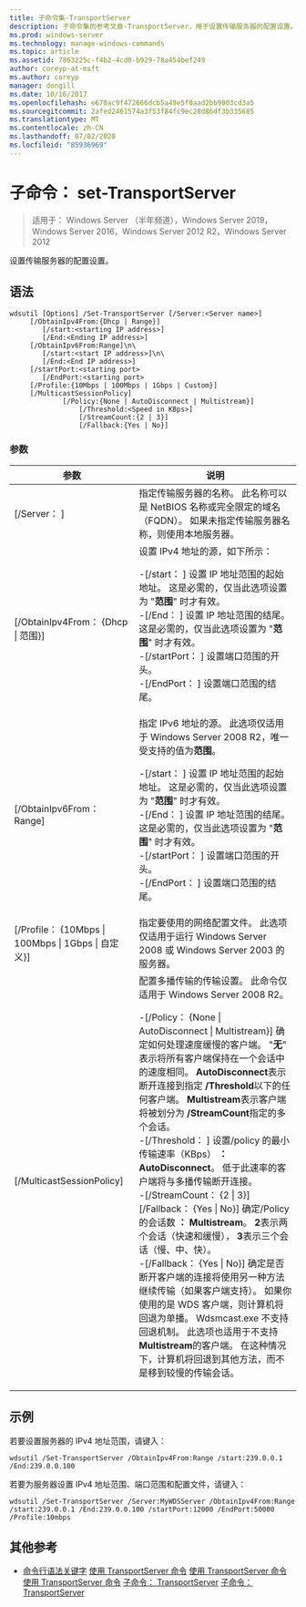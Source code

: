 ```yaml
---
title: 子命令集-TransportServer
description: 子命令集的参考文章-TransportServer，用于设置传输服务器的配置设置。
ms.prod: windows-server
ms.technology: manage-windows-commands
ms.topic: article
ms.assetid: 7863225c-f4b2-4cd0-b929-78a454bef249
author: coreyp-at-msft
ms.author: coreyp
manager: dongill
ms.date: 10/16/2017
ms.openlocfilehash: e678ac9f472666dcb5a49e5f0aad2bb9003cd3a5
ms.sourcegitcommit: 2afed2461574a3f53f84fc9ec28d86df3b335685
ms.translationtype: MT
ms.contentlocale: zh-CN
ms.lasthandoff: 07/02/2020
ms.locfileid: "85936969"
---
```

# <a name="subcommand-set-transportserver"></a>子命令： set-TransportServer

> 适用于： Windows Server （半年频道），Windows Server 2019，Windows Server 2016，Windows Server 2012 R2，Windows Server 2012

设置传输服务器的配置设置。

## <a name="syntax"></a>语法
```
wdsutil [Options] /Set-TransportServer [/Server:<Server name>]
     [/ObtainIpv4From:{Dhcp | Range}]
        [/start:<starting IP address>]
        [/End:<Ending IP address>]
     [/ObtainIpv6From:Range]\n\
        [/start:<start IP address>]\n\
        [/End:<End IP address>]
     [/startPort:<starting port>
        [/EndPort:<starting port>
     [/Profile:{10Mbps | 100Mbps | 1Gbps | Custom}]
     [/MulticastSessionPolicy]
             [/Policy:{None | AutoDisconnect | Multistream}]
                 [/Threshold:<Speed in KBps>]
                 [/StreamCount:{2 | 3}]
                 [/Fallback:{Yes | No}]
```
### <a name="parameters"></a>参数
|参数|说明|
|-------|--------|
|[/Server： <Server name> ]|指定传输服务器的名称。 此名称可以是 NetBIOS 名称或完全限定的域名（FQDN）。 如果未指定传输服务器名称，则使用本地服务器。|
|[/ObtainIpv4From： {Dhcp &#124; 范围}]|设置 IPv4 地址的源，如下所示：<p>-[/start： <IP address> ] 设置 IP 地址范围的起始地址。 这是必需的，仅当此选项设置为 "**范围**" 时才有效。<br />-[/End： <IP address> ] 设置 IP 地址范围的结尾。 这是必需的，仅当此选项设置为 "**范围**" 时才有效。<br />-[/startPort： <port> ] 设置端口范围的开头。<br />-[/EndPort： <port> ] 设置端口范围的结尾。|
|[/ObtainIpv6From： Range]|指定 IPv6 地址的源。 此选项仅适用于 Windows Server 2008 R2，唯一受支持的值为**范围**。<p>-[/start： <IP address> ] 设置 IP 地址范围的起始地址。 这是必需的，仅当此选项设置为 "**范围**" 时才有效。<br />-[/End： <IP address> ] 设置 IP 地址范围的结尾。 这是必需的，仅当此选项设置为 "**范围**" 时才有效。<br />-[/startPort： <port> ] 设置端口范围的开头。<br />-[/EndPort： <port> ] 设置端口范围的结尾。|
|[/Profile： {10Mbps &#124; 100Mbps &#124; 1Gbps &#124; 自定义}]|指定要使用的网络配置文件。 此选项仅适用于运行 Windows Server 2008 或 Windows Server 2003 的服务器。|
|[/MulticastSessionPolicy]|配置多播传输的传输设置。 此命令仅适用于 Windows Server 2008 R2。<p>-[/Policy： {None &#124; AutoDisconnect &#124; Multistream}] 确定如何处理速度缓慢的客户端。 "**无**" 表示将所有客户端保持在一个会话中的速度相同。 **AutoDisconnect**表示断开连接到指定 **/Threshold**以下的任何客户端。 **Multistream**表示客户端将被划分为 **/StreamCount**指定的多个会话。<br />-[/Threshold： <Speed in KBps> ] 设置/policy 的最小传输速率（KBps） **： AutoDisconnect**。 低于此速率的客户端将与多播传输断开连接。<br />-[/StreamCount： {2 &#124; 3}] [/Fallback： {Yes &#124; No}] 确定/Policy 的会话数 **： Multistream**。 **2**表示两个会话（快速和缓慢）， **3**表示三个会话（慢、中、快）。<br />-[/Fallback： {Yes &#124; No}] 确定是否断开客户端的连接将使用另一种方法继续传输（如果客户端支持）。 如果你使用的是 WDS 客户端，则计算机将回退为单播。 Wdsmcast.exe 不支持回退机制。 此选项也适用于不支持**Multistream**的客户端。 在这种情况下，计算机将回退到其他方法，而不是移到较慢的传输会话。|
## <a name="examples"></a>示例
若要设置服务器的 IPv4 地址范围，请键入：
```
wdsutil /Set-TransportServer /ObtainIpv4From:Range /start:239.0.0.1 /End:239.0.0.100
```
若要为服务器设置 IPv4 地址范围、端口范围和配置文件，请键入：
```
wdsutil /Set-TransportServer /Server:MyWDSServer /ObtainIpv4From:Range /start:239.0.0.1 /End:239.0.0.100 /startPort:12000 /EndPort:50000 /Profile:10mbps
```
## <a name="additional-references"></a>其他参考
- [命令行语法关键字](command-line-syntax-key.md) 
[使用 TransportServer 命令](using-the-disable-transportserver-command.md) 
[使用 TransportServer 命令](using-the-enable-transportserver-command.md) 
[使用 TransportServer 命令](using-the-get-transportserver-command.md) 
[子命令： TransportServer](subcommand-start-transportserver.md) 
[子命令： TransportServer](subcommand-stop-transportserver.md)
